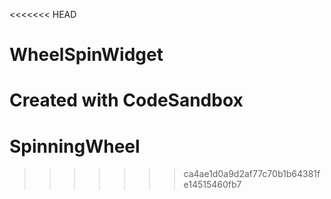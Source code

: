 <<<<<<< HEAD
# WheelSpinWidget
Created with CodeSandbox
=======
# SpinningWheel
>>>>>>> ca4ae1d0a9d2af77c70b1b64381fe14515460fb7
